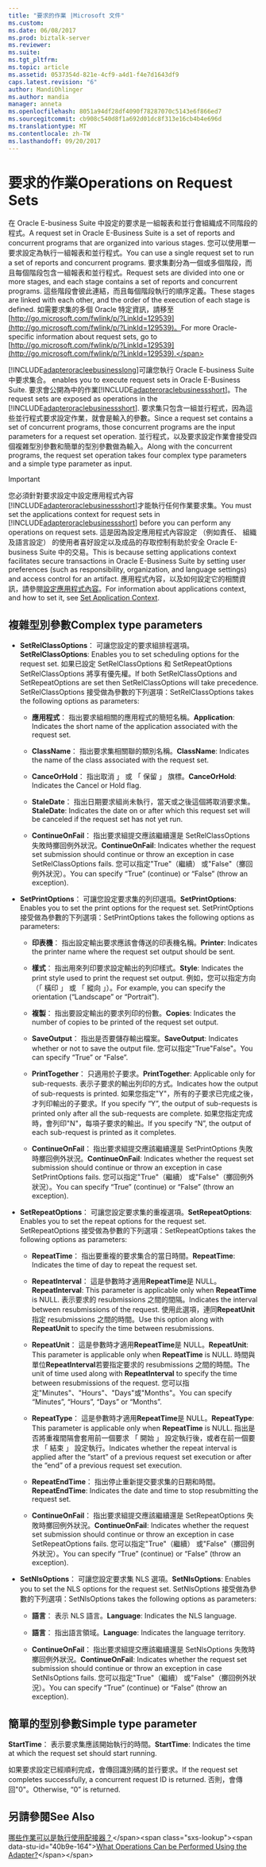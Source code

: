 ```yaml
---
title: "要求的作業 |Microsoft 文件"
ms.custom: 
ms.date: 06/08/2017
ms.prod: biztalk-server
ms.reviewer: 
ms.suite: 
ms.tgt_pltfrm: 
ms.topic: article
ms.assetid: 0537354d-821e-4cf9-a4d1-f4e7d1643df9
caps.latest.revision: "6"
author: MandiOhlinger
ms.author: mandia
manager: anneta
ms.openlocfilehash: 8051a94df28df4090f78287070c5143e6f866ed7
ms.sourcegitcommit: cb908c540d8f1a692d01dc8f313e16cb4b4e696d
ms.translationtype: MT
ms.contentlocale: zh-TW
ms.lasthandoff: 09/20/2017
---
```

# <a name="operations-on-request-sets"></a><span data-ttu-id="40b9e-102">要求的作業</span><span class="sxs-lookup"><span data-stu-id="40b9e-102">Operations on Request Sets</span></span>
<span data-ttu-id="40b9e-103">在 Oracle E-business Suite 中設定的要求是一組報表和並行會組織成不同階段的程式。</span><span class="sxs-lookup"><span data-stu-id="40b9e-103">A request set in Oracle E-Business Suite is a set of reports and concurrent programs that are organized into various stages.</span></span> <span data-ttu-id="40b9e-104">您可以使用單一要求設定為執行一組報表和並行程式。</span><span class="sxs-lookup"><span data-stu-id="40b9e-104">You can use a single request set to run a set of reports and concurrent programs.</span></span> <span data-ttu-id="40b9e-105">要求集劃分為一個或多個階段，而且每個階段包含一組報表和並行程式。</span><span class="sxs-lookup"><span data-stu-id="40b9e-105">Request sets are divided into one or more stages, and each stage contains a set of reports and concurrent programs.</span></span> <span data-ttu-id="40b9e-106">這些階段會彼此連結，而且每個階段執行的順序定義。</span><span class="sxs-lookup"><span data-stu-id="40b9e-106">These stages are linked with each other, and the order of the execution of each stage is defined.</span></span> <span data-ttu-id="40b9e-107">如需要求集的多個 Oracle 特定資訊，請移至[http://go.microsoft.com/fwlink/p/?LinkId=129539](http://go.microsoft.com/fwlink/p/?LinkId=129539)。</span><span class="sxs-lookup"><span data-stu-id="40b9e-107">For more Oracle-specific information about request sets, go to [http://go.microsoft.com/fwlink/p/?LinkId=129539](http://go.microsoft.com/fwlink/p/?LinkId=129539).</span></span>  
  
 [!INCLUDE[adapteroracleebusinesslong](../../includes/adapteroracleebusinesslong-md.md)]<span data-ttu-id="40b9e-108">可讓您執行 Oracle E-business Suite 中要求集合。</span><span class="sxs-lookup"><span data-stu-id="40b9e-108"> enables you to execute request sets in Oracle E-Business Suite.</span></span> <span data-ttu-id="40b9e-109">要求會公開為中的作業[!INCLUDE[adapteroraclebusinessshort](../../includes/adapteroraclebusinessshort-md.md)]。</span><span class="sxs-lookup"><span data-stu-id="40b9e-109">The request sets are exposed as operations in the [!INCLUDE[adapteroraclebusinessshort](../../includes/adapteroraclebusinessshort-md.md)].</span></span> <span data-ttu-id="40b9e-110">要求集只包含一組並行程式，因為這些並行程式要求設定作業，就會是輸入的參數。</span><span class="sxs-lookup"><span data-stu-id="40b9e-110">Since a request set contains a set of concurrent programs, those concurrent programs are the input parameters for a request set operation.</span></span> <span data-ttu-id="40b9e-111">並行程式，以及要求設定作業會接受四個複雜型別參數和簡單的型別參數做為輸入。</span><span class="sxs-lookup"><span data-stu-id="40b9e-111">Along with the concurrent programs, the request set operation takes four complex type parameters and a simple type parameter as input.</span></span>  
  
> [!IMPORTANT]
>  <span data-ttu-id="40b9e-112">您必須針對要求設定中設定應用程式內容[!INCLUDE[adapteroraclebusinessshort](../../includes/adapteroraclebusinessshort-md.md)]才能執行任何作業要求集。</span><span class="sxs-lookup"><span data-stu-id="40b9e-112">You must set the applications context for request sets in [!INCLUDE[adapteroraclebusinessshort](../../includes/adapteroraclebusinessshort-md.md)] before you can perform any operations on request sets.</span></span> <span data-ttu-id="40b9e-113">這是因為設定應用程式內容設定 （例如責任、 組織及語言設定） 的使用者喜好設定以及成品的存取控制有助於安全 Oracle E-business Suite 中的交易。</span><span class="sxs-lookup"><span data-stu-id="40b9e-113">This is because setting applications context facilitates secure transactions in Oracle E-Business Suite by setting user preferences (such as responsibility, organization, and language settings) and access control for an artifact.</span></span> <span data-ttu-id="40b9e-114">應用程式內容，以及如何設定它的相關資訊，請參閱[設定應用程式內容](../../adapters-and-accelerators/adapter-oracle-ebs/set-application-context.md)。</span><span class="sxs-lookup"><span data-stu-id="40b9e-114">For information about applications context, and how to set it, see [Set Application Context](../../adapters-and-accelerators/adapter-oracle-ebs/set-application-context.md).</span></span>  
  
## <a name="complex-type-parameters"></a><span data-ttu-id="40b9e-115">複雜型別參數</span><span class="sxs-lookup"><span data-stu-id="40b9e-115">Complex type parameters</span></span>
  
-   <span data-ttu-id="40b9e-116">**SetRelClassOptions**： 可讓您設定的要求組排程選項。</span><span class="sxs-lookup"><span data-stu-id="40b9e-116">**SetRelClassOptions**: Enables you to set scheduling options for the request set.</span></span> <span data-ttu-id="40b9e-117">如果已設定 SetRelClassOptions 和 SetRepeatOptions SetRelClassOptions 將享有優先權。</span><span class="sxs-lookup"><span data-stu-id="40b9e-117">If both SetRelClassOptions and SetRepeatOptions are set then SetRelClassOptions will take precedence.</span></span> <span data-ttu-id="40b9e-118">SetRelClassOptions 接受做為參數的下列選項：</span><span class="sxs-lookup"><span data-stu-id="40b9e-118">SetRelClassOptions takes the following options as parameters:</span></span>  
  
    -   <span data-ttu-id="40b9e-119">**應用程式**： 指出要求組相關的應用程式的簡短名稱。</span><span class="sxs-lookup"><span data-stu-id="40b9e-119">**Application**: Indicates the short name of the application associated with the request set.</span></span>  
  
    -   <span data-ttu-id="40b9e-120">**ClassName**： 指出要求集相關聯的類別名稱。</span><span class="sxs-lookup"><span data-stu-id="40b9e-120">**ClassName**: Indicates the name of the class associated with the request set.</span></span>  
  
    -   <span data-ttu-id="40b9e-121">**CanceOrHold**： 指出取消 」 或 「 保留 」 旗標。</span><span class="sxs-lookup"><span data-stu-id="40b9e-121">**CanceOrHold**: Indicates the Cancel or Hold flag.</span></span>  
  
    -   <span data-ttu-id="40b9e-122">**StaleDate**： 指出日期要求組尚未執行，當天或之後這個將取消要求集。</span><span class="sxs-lookup"><span data-stu-id="40b9e-122">**StaleDate**: Indicates the date on or after which this request set will be canceled if the request set has not yet run.</span></span>  
  
    -   <span data-ttu-id="40b9e-123">**ContinueOnFail**： 指出要求組提交應該繼續還是 SetRelClassOptions 失敗時擲回例外狀況。</span><span class="sxs-lookup"><span data-stu-id="40b9e-123">**ContinueOnFail**: Indicates whether the request set submission should continue or throw an exception in case SetRelClassOptions fails.</span></span> <span data-ttu-id="40b9e-124">您可以指定"True"（繼續） 或"False"（擲回例外狀況）。</span><span class="sxs-lookup"><span data-stu-id="40b9e-124">You can specify “True” (continue) or “False” (throw an exception).</span></span>  
  
-   <span data-ttu-id="40b9e-125">**SetPrintOptions**： 可讓您設定要求集的列印選項。</span><span class="sxs-lookup"><span data-stu-id="40b9e-125">**SetPrintOptions**: Enables you to set the print options for the request set.</span></span> <span data-ttu-id="40b9e-126">SetPrintOptions 接受做為參數的下列選項：</span><span class="sxs-lookup"><span data-stu-id="40b9e-126">SetPrintOptions takes the following options as parameters:</span></span>  
  
    -   <span data-ttu-id="40b9e-127">**印表機**： 指出設定輸出要求應該會傳送的印表機名稱。</span><span class="sxs-lookup"><span data-stu-id="40b9e-127">**Printer**: Indicates the printer name where the request set output should be sent.</span></span>  
  
    -   <span data-ttu-id="40b9e-128">**樣式**： 指出用來列印要求設定輸出的列印樣式。</span><span class="sxs-lookup"><span data-stu-id="40b9e-128">**Style**: Indicates the print style used to print the request set output.</span></span> <span data-ttu-id="40b9e-129">例如，您可以指定方向 （「 橫印 」 或 「 縱向 」）。</span><span class="sxs-lookup"><span data-stu-id="40b9e-129">For example, you can specify the orientation (“Landscape” or “Portrait”).</span></span>  
  
    -   <span data-ttu-id="40b9e-130">**複製**： 指出要設定輸出的要求列印的份數。</span><span class="sxs-lookup"><span data-stu-id="40b9e-130">**Copies**: Indicates the number of copies to be printed of the request set output.</span></span>  
  
    -   <span data-ttu-id="40b9e-131">**SaveOutput**： 指出是否要儲存輸出檔案。</span><span class="sxs-lookup"><span data-stu-id="40b9e-131">**SaveOutput**: Indicates whether or not to save the output file.</span></span> <span data-ttu-id="40b9e-132">您可以指定"True"False"。</span><span class="sxs-lookup"><span data-stu-id="40b9e-132">You can specify “True” or “False”.</span></span>  
  
    -   <span data-ttu-id="40b9e-133">**PrintTogether**： 只適用於子要求。</span><span class="sxs-lookup"><span data-stu-id="40b9e-133">**PrintTogether**: Applicable only for sub-requests.</span></span> <span data-ttu-id="40b9e-134">表示子要求的輸出列印的方式。</span><span class="sxs-lookup"><span data-stu-id="40b9e-134">Indicates how the output of sub-requests is printed.</span></span> <span data-ttu-id="40b9e-135">如果您指定"Y"，所有的子要求已完成之後，才列印輸出的子要求。</span><span class="sxs-lookup"><span data-stu-id="40b9e-135">If you specify “Y”, the output of sub-requests is printed only after all the sub-requests are complete.</span></span> <span data-ttu-id="40b9e-136">如果您指定完成時，會列印"N"，每項子要求的輸出。</span><span class="sxs-lookup"><span data-stu-id="40b9e-136">If you specify “N”, the output of each sub-request is printed as it completes.</span></span>  
  
    -   <span data-ttu-id="40b9e-137">**ContinueOnFail**： 指出要求組提交應該繼續還是 SetPrintOptions 失敗時擲回例外狀況。</span><span class="sxs-lookup"><span data-stu-id="40b9e-137">**ContinueOnFail**: Indicates whether the request set submission should continue or throw an exception in case SetPrintOptions fails.</span></span> <span data-ttu-id="40b9e-138">您可以指定"True"（繼續） 或"False"（擲回例外狀況）。</span><span class="sxs-lookup"><span data-stu-id="40b9e-138">You can specify “True” (continue) or “False” (throw an exception).</span></span>  
  
-   <span data-ttu-id="40b9e-139">**SetRepeatOptions**： 可讓您設定要求集的重複選項。</span><span class="sxs-lookup"><span data-stu-id="40b9e-139">**SetRepeatOptions**: Enables you to set the repeat options for the request set.</span></span> <span data-ttu-id="40b9e-140">SetRepeatOptions 接受做為參數的下列選項：</span><span class="sxs-lookup"><span data-stu-id="40b9e-140">SetRepeatOptions takes the following options as parameters:</span></span>  
  
    -   <span data-ttu-id="40b9e-141">**RepeatTime**： 指出要重複的要求集合的當日時間。</span><span class="sxs-lookup"><span data-stu-id="40b9e-141">**RepeatTime**: Indicates the time of day to repeat the request set.</span></span>  
  
    -   <span data-ttu-id="40b9e-142">**RepeatInterval**： 這是參數時才適用**RepeatTime**是 NULL。</span><span class="sxs-lookup"><span data-stu-id="40b9e-142">**RepeatInterval**: This parameter is applicable only when **RepeatTime** is NULL.</span></span> <span data-ttu-id="40b9e-143">表示要求的 resubmissions 之間的間隔。</span><span class="sxs-lookup"><span data-stu-id="40b9e-143">Indicates the interval between resubmissions of the request.</span></span> <span data-ttu-id="40b9e-144">使用此選項，連同**RepeatUnit**指定 resubmissions 之間的時間。</span><span class="sxs-lookup"><span data-stu-id="40b9e-144">Use this option along with **RepeatUnit** to specify the time between resubmissions.</span></span>  
  
    -   <span data-ttu-id="40b9e-145">**RepeatUnit**： 這是參數時才適用**RepeatTime**是 NULL。</span><span class="sxs-lookup"><span data-stu-id="40b9e-145">**RepeatUnit**: This parameter is applicable only when **RepeatTime** is NULL.</span></span> <span data-ttu-id="40b9e-146">時間與單位**RepeatInterval**若要指定要求的 resubmissions 之間的時間。</span><span class="sxs-lookup"><span data-stu-id="40b9e-146">The unit of time used along with **RepeatInterval** to specify the time between resubmissions of the request.</span></span> <span data-ttu-id="40b9e-147">您可以指定"Minutes"、"Hours"、"Days"或"Months"。</span><span class="sxs-lookup"><span data-stu-id="40b9e-147">You can specify “Minutes”, “Hours”, “Days” or “Months”.</span></span>  
  
    -   <span data-ttu-id="40b9e-148">**RepeatType**： 這是參數時才適用**RepeatTime**是 NULL。</span><span class="sxs-lookup"><span data-stu-id="40b9e-148">**RepeatType**: This parameter is applicable only when **RepeatTime** is NULL.</span></span> <span data-ttu-id="40b9e-149">指出是否將重複間隔會套用前一個要求 「 開始 」 設定執行後，或者在前一個要求 「 結束 」 設定執行。</span><span class="sxs-lookup"><span data-stu-id="40b9e-149">Indicates whether the repeat interval is applied after the “start” of a previous request set execution or after the “end” of a previous request set execution.</span></span>  
  
    -   <span data-ttu-id="40b9e-150">**RepeatEndTime**： 指出停止重新提交要求集的日期和時間。</span><span class="sxs-lookup"><span data-stu-id="40b9e-150">**RepeatEndTime**: Indicates the date and time to stop resubmitting the request set.</span></span>  
  
    -   <span data-ttu-id="40b9e-151">**ContinueOnFail**： 指出要求組提交應該繼續還是 SetRepeatOptions 失敗時擲回例外狀況。</span><span class="sxs-lookup"><span data-stu-id="40b9e-151">**ContinueOnFail**: Indicates whether the request set submission should continue or throw an exception in case SetRepeatOptions fails.</span></span> <span data-ttu-id="40b9e-152">您可以指定"True"（繼續） 或"False"（擲回例外狀況）。</span><span class="sxs-lookup"><span data-stu-id="40b9e-152">You can specify “True” (continue) or “False” (throw an exception).</span></span>  
  
-   <span data-ttu-id="40b9e-153">**SetNlsOptions**： 可讓您設定要求集 NLS 選項。</span><span class="sxs-lookup"><span data-stu-id="40b9e-153">**SetNlsOptions**: Enables you to set the NLS options for the request set.</span></span> <span data-ttu-id="40b9e-154">SetNlsOptions 接受做為參數的下列選項：</span><span class="sxs-lookup"><span data-stu-id="40b9e-154">SetNlsOptions takes the following options as parameters:</span></span>  
  
    -   <span data-ttu-id="40b9e-155">**語言**： 表示 NLS 語言。</span><span class="sxs-lookup"><span data-stu-id="40b9e-155">**Language**: Indicates the NLS language.</span></span>  
  
    -   <span data-ttu-id="40b9e-156">**語言**： 指出語言領域。</span><span class="sxs-lookup"><span data-stu-id="40b9e-156">**Language**: Indicates the language territory.</span></span>  
  
    -   <span data-ttu-id="40b9e-157">**ContinueOnFail**： 指出要求組提交應該繼續還是 SetNlsOptions 失敗時擲回例外狀況。</span><span class="sxs-lookup"><span data-stu-id="40b9e-157">**ContinueOnFail**: Indicates whether the request set submission should continue or throw an exception in case SetNlsOptions fails.</span></span> <span data-ttu-id="40b9e-158">您可以指定"True"（繼續） 或"False"（擲回例外狀況）。</span><span class="sxs-lookup"><span data-stu-id="40b9e-158">You can specify “True” (continue) or “False” (throw an exception).</span></span>  
  
## <a name="simple-type-parameter"></a><span data-ttu-id="40b9e-159">簡單的型別參數</span><span class="sxs-lookup"><span data-stu-id="40b9e-159">Simple type parameter</span></span>
  
 <span data-ttu-id="40b9e-160">**StartTime**： 表示要求集應該開始執行的時間。</span><span class="sxs-lookup"><span data-stu-id="40b9e-160">**StartTime**: Indicates the time at which the request set should start running.</span></span>  
  
 <span data-ttu-id="40b9e-161">如果要求設定已經順利完成，會傳回識別碼的並行要求。</span><span class="sxs-lookup"><span data-stu-id="40b9e-161">If the request set completes successfully, a concurrent request ID is returned.</span></span> <span data-ttu-id="40b9e-162">否則，會傳回"0"。</span><span class="sxs-lookup"><span data-stu-id="40b9e-162">Otherwise, “0” is returned.</span></span>  
  
## <a name="see-also"></a><span data-ttu-id="40b9e-163">另請參閱</span><span class="sxs-lookup"><span data-stu-id="40b9e-163">See Also</span></span>  
 <span data-ttu-id="40b9e-164">[哪些作業可以是執行使用配接器？](https://msdn.microsoft.com/library/cc185219(v=bts.10).aspx)</span><span class="sxs-lookup"><span data-stu-id="40b9e-164">[What Operations Can be Performed Using the Adapter?](https://msdn.microsoft.com/library/cc185219(v=bts.10).aspx)</span></span>
